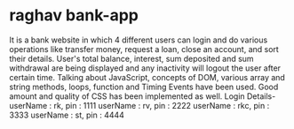 # raghav bank-app

It is a bank website in which 4 different users can login and do various operations like transfer money, request a loan, close an account, and sort their details.
User's total balance, interest, sum deposited and sum withdrawal are being displayed and any inactivity will logout the user after certain time.
Talking about JavaScript, concepts of DOM, various array and string methods, loops, function and Timing Events have been used.
Good amount and quality of CSS has been implemented as well. 
Login Details-
userName : rk, pin : 1111
userName : rv, pin : 2222
userName : rkc, pin : 3333
userName : st, pin : 4444
